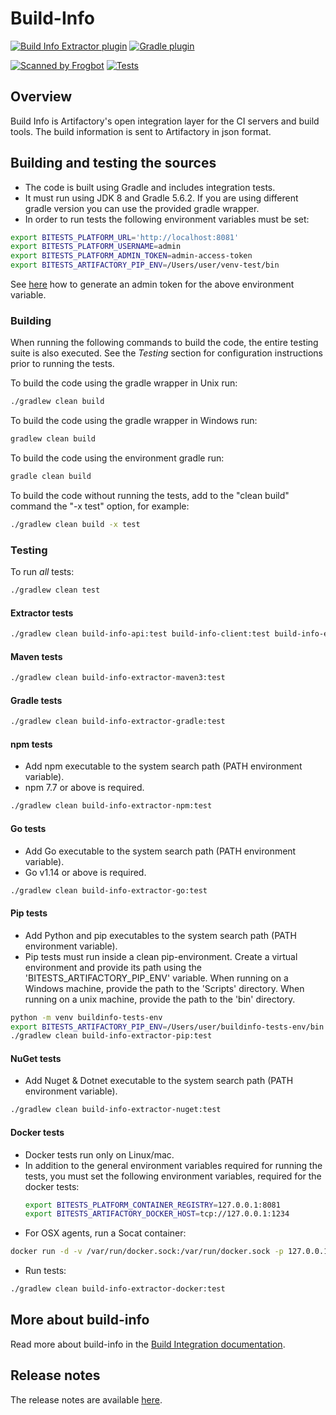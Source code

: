 # Build-Info

[![Build Info Extractor plugin](https://img.shields.io/maven-central/v/org.jfrog.buildinfo/build-info-extractor?label=build-info-extractor&style=for-the-badge)](https://search.maven.org/artifact/org.jfrog.buildinfo/build-info-extractor) [![Gradle plugin](https://img.shields.io/gradle-plugin-portal/v/com.jfrog.artifactory?label=Gradle%20Artifactory%20plugin&style=for-the-badge)](https://plugins.gradle.org/plugin/com.jfrog.artifactory)

[![Scanned by Frogbot](https://raw.github.com/jfrog/frogbot/master/images/frogbot-badge.svg)](https://github.com/jfrog/frogbot#readme) [![Tests](https://github.com/jfrog/build-info/actions/workflows/integrationTests.yml/badge.svg)](https://github.com/jfrog/build-info/actions/workflows/integrationTests.yml) 

## Overview

Build Info is Artifactory's open integration layer for the CI servers and build tools. The build information is sent to Artifactory in json format.

## Building and testing the sources

* The code is built using Gradle and includes integration tests.<br/>
* It must run using JDK 8 and Gradle 5.6.2. If you are using different gradle version you can use the provided gradle wrapper.<br/>
* In order to run tests the following environment variables must be set:
```bash
export BITESTS_PLATFORM_URL='http://localhost:8081'
export BITESTS_PLATFORM_USERNAME=admin
export BITESTS_PLATFORM_ADMIN_TOKEN=admin-access-token
export BITESTS_ARTIFACTORY_PIP_ENV=/Users/user/venv-test/bin
```
See [here](https://www.jfrog.com/confluence/display/JFROG/Access+Tokens#AccessTokens-GeneratingAdminTokens) how to generate an admin token for the above environment variable.

### Building
When running the following commands to build the code, the entire testing suite is also executed. See the *Testing* section for configuration instructions prior to running the tests.

To build the code using the gradle wrapper in Unix run:
```bash
./gradlew clean build
```
To build the code using the gradle wrapper in Windows run:
```bash
gradlew clean build
```
To build the code using the environment gradle run:
```bash
gradle clean build
```
To build the code without running the tests, add to the "clean build" command the "-x test" option, for example:
```bash
./gradlew clean build -x test
```

### Testing
To run *all* tests:
```bash
./gradlew clean test
```

#### Extractor tests
```bash
./gradlew clean build-info-api:test build-info-client:test build-info-extractor:test build-info-vcs:test
```

#### Maven tests
```bash
./gradlew clean build-info-extractor-maven3:test
```

#### Gradle tests
```bash
./gradlew clean build-info-extractor-gradle:test
```

#### npm tests
* Add npm executable to the system search path (PATH environment variable).
* npm 7.7 or above is required.
```bash
./gradlew clean build-info-extractor-npm:test
```

#### Go tests
* Add Go executable to the system search path (PATH environment variable).
* Go v1.14 or above is required.
```bash
./gradlew clean build-info-extractor-go:test
```

#### Pip tests
* Add Python and pip executables to the system search path (PATH environment variable).
* Pip tests must run inside a clean pip-environment. Create a virtual environment and provide its path using the 'BITESTS_ARTIFACTORY_PIP_ENV' variable.
When running on a Windows machine, provide the path to the 'Scripts' directory.
When running on a unix machine, provide the path to the 'bin' directory.
```bash
python -m venv buildinfo-tests-env
export BITESTS_ARTIFACTORY_PIP_ENV=/Users/user/buildinfo-tests-env/bin
./gradlew clean build-info-extractor-pip:test
```

#### NuGet tests
* Add Nuget & Dotnet executable to the system search path (PATH environment variable).
```bash
./gradlew clean build-info-extractor-nuget:test
```

#### Docker tests
* Docker tests run only on Linux/mac.
* In addition to the general environment variables required for running the tests, you must set the following environment variables, required for the docker tests:
  ```bash
  export BITESTS_PLATFORM_CONTAINER_REGISTRY=127.0.0.1:8081
  export BITESTS_ARTIFACTORY_DOCKER_HOST=tcp://127.0.0.1:1234
  ```
* For OSX agents, run a Socat container:
 ```bash
 docker run -d -v /var/run/docker.sock:/var/run/docker.sock -p 127.0.0.1:1234:1234 bobrik/socat TCP-LISTEN:1234,fork UNIX-CONNECT:/var/run/docker.sock
 ```
* Run tests:
 ```bash
./gradlew clean build-info-extractor-docker:test
```

## More about build-info
Read more about build-info in the [Build Integration documentation](https://www.jfrog.com/confluence/display/JFROG/Build+Integration).

## Release notes
The release notes are available [here](RELEASE.md).
